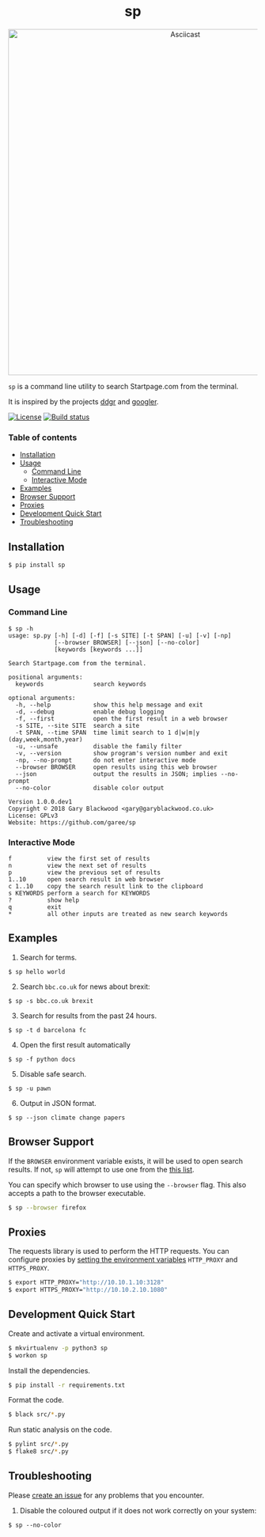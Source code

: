 <h1 align="center">sp</h1>

<p align="center">
<a href="https://asciinema.org/a/215338"><img src="https://asciinema.org/a/215338.png" alt="Asciicast" width="700"/></a>
</p>

`sp` is a command line utility to search Startpage.com from the terminal.

It is  inspired by the projects [ddgr](https://github.com/jarun/ddgr) and [googler](https://github.com/jarun/googler).

<a href="https://github.com/garee/sp/blob/master/LICENSE"><img src="https://img.shields.io/github/license/garee/sp.svg" alt="License" /></a> <a href="https://travis-ci.org/Garee/sp"><img src="https://travis-ci.org/Garee/sp.svg?branch=master" alt="Build status"></a>

### Table of contents

- [Installation](#installation)
- [Usage](#usage)
  - [Command Line](#command-line)
  - [Interactive Mode](#interactive-mode)
- [Examples](#examples)
- [Browser Support](#browser-support)
- [Proxies](#proxies)
- [Development Quick Start](#development-quick-start)
- [Troubleshooting](#troubleshooting)

## Installation

```sh
$ pip install sp
```

## Usage

### Command Line

```
$ sp -h
usage: sp.py [-h] [-d] [-f] [-s SITE] [-t SPAN] [-u] [-v] [-np]
             [--browser BROWSER] [--json] [--no-color]
             [keywords [keywords ...]]

Search Startpage.com from the terminal.

positional arguments:
  keywords              search keywords

optional arguments:
  -h, --help            show this help message and exit
  -d, --debug           enable debug logging
  -f, --first           open the first result in a web browser
  -s SITE, --site SITE  search a site
  -t SPAN, --time SPAN  time limit search to 1 d|w|m|y (day,week,month,year)
  -u, --unsafe          disable the family filter
  -v, --version         show program's version number and exit
  -np, --no-prompt      do not enter interactive mode
  --browser BROWSER     open results using this web browser
  --json                output the results in JSON; implies --no-prompt
  --no-color            disable color output

Version 1.0.0.dev1
Copyright © 2018 Gary Blackwood <gary@garyblackwood.co.uk>
License: GPLv3
Website: https://github.com/garee/sp
```

### Interactive Mode

```
f          view the first set of results
n          view the next set of results
p          view the previous set of results
1..10      open search result in web browser
c 1..10    copy the search result link to the clipboard
s KEYWORDS perform a search for KEYWORDS
?          show help
q          exit
*          all other inputs are treated as new search keywords
```

## Examples

1. Search for terms.
```
$ sp hello world
```

2. Search `bbc.co.uk` for news about brexit:
```
$ sp -s bbc.co.uk brexit
```

3. Search for results from the past 24 hours.
```
$ sp -t d barcelona fc
```

4. Open the first result automatically
```
$ sp -f python docs
```

5. Disable safe search.
```
$ sp -u pawn
```

6. Output in JSON format.
```
$ sp --json climate change papers
```

## Browser Support

If the `BROWSER` environment variable exists, it will be used to open search results. If not, `sp` will attempt to use one from the [this list](https://docs.python.org/2/library/webbrowser.html#webbrowser.register).

You can specify which browser to use using the `--browser` flag. This also accepts a path to the browser executable.

```sh
$ sp --browser firefox
```
## Proxies

The requests library is used to perform the HTTP requests. You can configure proxies by [setting the environment variables](http://docs.python-requests.org/en/master/user/advanced/#proxies) `HTTP_PROXY` and `HTTPS_PROXY`.

```sh
$ export HTTP_PROXY="http://10.10.1.10:3128"
$ export HTTPS_PROXY="http://10.10.2.10.1080"
```

## Development Quick Start

Create and activate a virtual environment.
```sh
$ mkvirtualenv -p python3 sp
$ workon sp
```

Install the dependencies.

```sh
$ pip install -r requirements.txt
```

Format the code.

```sh
$ black src/*.py
```

Run static analysis on the code.

```sh
$ pylint src/*.py
$ flake8 src/*.py
```

## Troubleshooting

Please [create an issue](https://github.com/Garee/sp/issues) for any problems that you encounter.

1. Disable the coloured output if it does not work correctly on your system:

```
$ sp --no-color
```